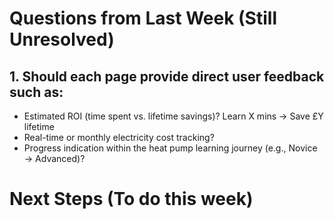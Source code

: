 # Questions from Last Week (Still Unresolved)
## 1. Should each page provide direct user feedback such as:
- Estimated ROI (time spent vs. lifetime savings)?  Learn X mins → Save £Y lifetime
- Real-time or monthly electricity cost tracking?
- Progress indication within the heat pump learning journey (e.g., Novice → Advanced)?

# Next Steps (To do this week)